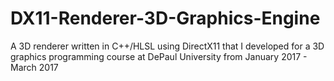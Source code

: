 # DX11-Renderer-3D-Graphics-Engine
A 3D renderer written in C++/HLSL using DirectX11 that I developed for a 3D graphics programming course at DePaul University from January 2017 - March 2017
